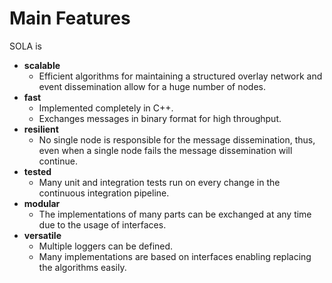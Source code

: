 # Main Features

SOLA is

- **scalable**
    - Efficient algorithms for maintaining a structured overlay network and event dissemination allow for a huge number of nodes.
- **fast**
    - Implemented completely in C++.
    - Exchanges messages in binary format for high throughput.
- **resilient**
    - No single node is responsible for the message dissemination, thus, even when a single node fails the message dissemination will continue.
- **tested**
    - Many unit and integration tests run on every change in the continuous integration pipeline.
- **modular**
    - The implementations of many parts can be exchanged at any time due to the usage of interfaces.
- **versatile**
    - Multiple loggers can be defined.
    - Many implementations are based on interfaces enabling replacing the algorithms easily.
